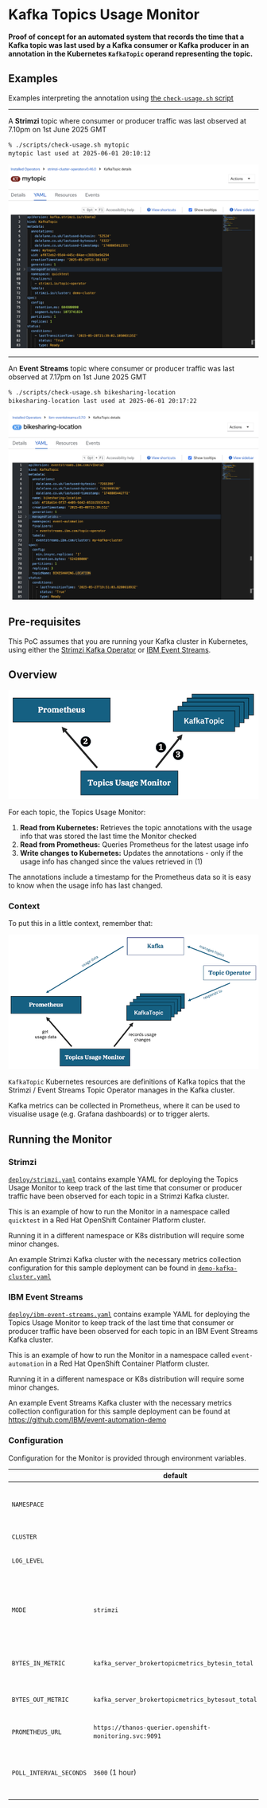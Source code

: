 # Kafka Topics Usage Monitor

**Proof of concept for an automated system that records the time that a Kafka topic was last used by a Kafka consumer or Kafka producer in an annotation in the Kubernetes `KafkaTopic` operand representing the topic.**

## Examples

Examples interpreting the annotation using [the `check-usage.sh` script](./scripts/check-usage.sh)

---

A **Strimzi** topic where consumer or producer traffic was last observed at 7.10pm on 1st June 2025 GMT

```sh
% ./scripts/check-usage.sh mytopic
mytopic last used at 2025-06-01 20:10:12
```

![screenshot](./images/strimzi-screenshot.png)

---

An **Event Streams** topic where consumer or producer traffic was last observed at 7.17pm on 1st June 2025 GMT

```sh
% ./scripts/check-usage.sh bikesharing-location
bikesharing-location last used at 2025-06-01 20:17:22
```

![screenshot](./images/eventstreams-screenshot.png)


## Pre-requisites

This PoC assumes that you are running your Kafka cluster in Kubernetes, using either the [Strimzi Kafka Operator](https://strimzi.io/) or [IBM Event Streams](https://www.ibm.com/products/event-automation/event-streams).

## Overview

![diagram](./images/diagram.png)

For each topic, the Topics Usage Monitor:

1. **Read from Kubernetes:** Retrieves the topic annotations with the usage info that was stored the last time the Monitor checked
2. **Read from Prometheus:** Queries Prometheus for the latest usage info
3. **Write changes to Kubernetes:** Updates the annotations - only if the usage info has changed since the values retrieved in (1)

The annotations include a timestamp for the Prometheus data so it is easy to know when the usage info has last changed.

### Context

To put this in a little context, remember that:

![context diagram](./images/context-diagram.png)

`KafkaTopic` Kubernetes resources are definitions of Kafka topics that the Strimzi / Event Streams Topic Operator manages in the Kafka cluster.

Kafka metrics can be collected in Prometheus, where it can be used to visualise usage (e.g. Grafana dashboards) or to trigger alerts.


## Running the Monitor

### Strimzi

[`deploy/strimzi.yaml`](./deploy/strimzi.yaml) contains example YAML for deploying the Topics Usage Monitor to keep track of the last time that consumer or producer traffic have been observed for each topic in a Strimzi Kafka cluster.

This is an example of how to run the Monitor in a namespace called `quicktest` in a Red Hat OpenShift Container Platform cluster.

Running it in a different namespace or K8s distribution will require some minor changes.

An example Strimzi Kafka cluster with the necessary metrics collection configuration for this sample deployment can be found in [`demo-kafka-cluster.yaml`](./demo-kafka-cluster.yaml)

### IBM Event Streams

[`deploy/ibm-event-streams.yaml`](./deploy/ibm-event-streams.yaml) contains example YAML for deploying the Topics Usage Monitor to keep track of the last time that consumer or producer traffic have been observed for each topic in an IBM Event Streams Kafka cluster.

This is an example of how to run the Monitor in a namespace called `event-automation` in a Red Hat OpenShift Container Platform cluster.

Running it in a different namespace or K8s distribution will require some minor changes.

An example Event Streams Kafka cluster with the necessary metrics collection configuration for this sample deployment can be found at https://github.com/IBM/event-automation-demo

### Configuration

Configuration for the Monitor is provided through environment variables.

|                    | **default**                                            | **notes** |
| ------------------ | ------------------------------------------------------ | --------- |
| `NAMESPACE`        |                                                        | Kubernetes namespace where the Kafka cluster is running |
| `CLUSTER`          |                                                        | Name of the Kafka cluster |
| `LOG_LEVEL`        |                                                        | trace / debug / info / warn / error / off |
| `MODE`             | `strimzi`                                              | Whether to monitor a Strimzi cluster (`strimzi`) or an Event Streams cluster (`eventstreams`) |
| `BYTES_IN_METRIC`  | `kafka_server_brokertopicmetrics_bytesin_total`        | Metric to use to identify per-topic bytes in |
| `BYTES_OUT_METRIC` | `kafka_server_brokertopicmetrics_bytesout_total`       | Metric to use to identify per-topic bytes out |
| `PROMETHEUS_URL`   | `https://thanos-querier.openshift-monitoring.svc:9091` | URL for querying Prometheus |
| `POLL_INTERVAL_SECONDS` | `3600` (1 hour)                                   | How frequently to poll Prometheus for new metrics data |

